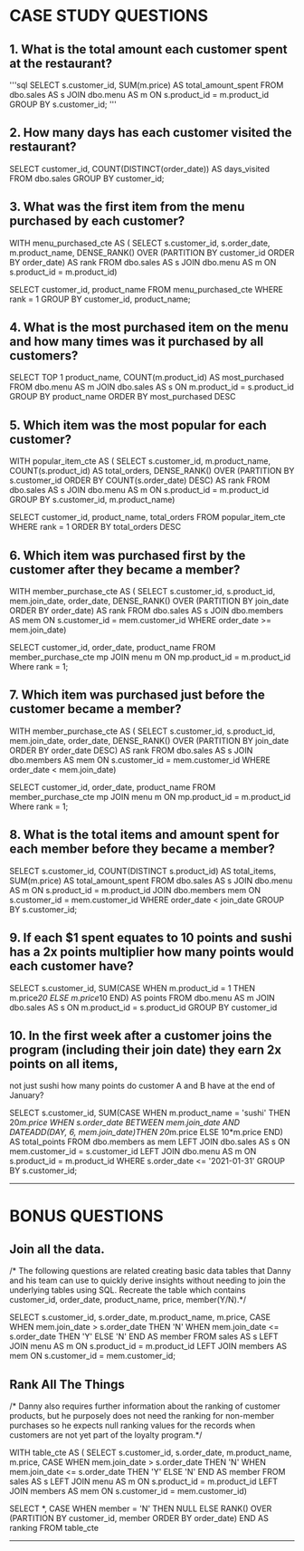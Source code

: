 
# CASE STUDY QUESTIONS

## 1. What is the total amount each customer spent at the restaurant?
'''sql
SELECT s.customer_id, 
	   SUM(m.price) AS total_amount_spent
FROM dbo.sales AS s
JOIN dbo.menu AS m
	  ON s.product_id = m.product_id
GROUP BY s.customer_id;
'''
## 2. How many days has each customer visited the restaurant?

SELECT customer_id, 
	   COUNT(DISTINCT(order_date)) AS days_visited
FROM dbo.sales
GROUP BY customer_id;

## 3. What was the first item from the menu purchased by each customer?

WITH menu_purchased_cte AS 
(
	SELECT s.customer_id,
		   s.order_date,
		   m.product_name,
		   DENSE_RANK() OVER 
		   (PARTITION BY customer_id ORDER BY order_date) AS rank
	FROM dbo.sales AS s
	JOIN dbo.menu AS m
		   ON s.product_id = m.product_id)

SELECT customer_id, 
	   product_name
FROM menu_purchased_cte
WHERE rank = 1
GROUP BY customer_id, 
	     product_name;

## 4. What is the most purchased item on the menu and how many times was it purchased by all customers?

SELECT TOP 1 product_name, 
	   COUNT(m.product_id) AS most_purchased
FROM dbo.menu AS m
JOIN dbo.sales AS s
		ON m.product_id = s.product_id
GROUP BY product_name
ORDER BY most_purchased DESC

## 5. Which item was the most popular for each customer?

WITH popular_item_cte AS
(
    SELECT s.customer_id, 
		m.product_name, 
		COUNT(s.product_id) AS total_orders,
		DENSE_RANK() OVER 
		(PARTITION BY s.customer_id ORDER BY COUNT(s.order_date) DESC) AS rank
	FROM dbo.sales AS s
	JOIN dbo.menu AS m
		ON s.product_id = m.product_id
	GROUP BY s.customer_id, 
	         m.product_name)

SELECT customer_id, 
	   product_name, 
	   total_orders
FROM popular_item_cte
WHERE rank = 1
ORDER BY total_orders DESC

## 6. Which item was purchased first by the customer after they became a member?

WITH member_purchase_cte AS 
(
SELECT s.customer_id, 
	   s.product_id,
	   mem.join_date,
	   order_date,
	   DENSE_RANK() OVER 
	   (PARTITION BY join_date ORDER BY order_date) AS rank
FROM dbo.sales AS s
JOIN dbo.members AS mem
	ON s.customer_id = mem.customer_id
WHERE order_date >= mem.join_date)

SELECT customer_id, order_date, product_name
FROM member_purchase_cte mp
JOIN menu m
	  ON mp.product_id = m.product_id
Where rank = 1;

## 7. Which item was purchased just before the customer became a member?


WITH member_purchase_cte AS 
(
SELECT s.customer_id, 
	   s.product_id,
	   mem.join_date,
	   order_date,
	   DENSE_RANK() OVER 
	   (PARTITION BY join_date ORDER BY order_date DESC) AS rank
FROM dbo.sales AS s
JOIN dbo.members AS mem
	ON s.customer_id = mem.customer_id
WHERE order_date < mem.join_date)

SELECT customer_id, order_date, product_name
FROM member_purchase_cte mp
JOIN menu m
	  ON mp.product_id = m.product_id
Where rank = 1;

## 8. What is the total items and amount spent for each member before they became a member?

SELECT s.customer_id, 
	   COUNT(DISTINCT s.product_id) AS total_items, 
	   SUM(m.price) AS total_amount_spent
FROM dbo.sales AS s
JOIN dbo.menu AS m 
	ON s.product_id = m.product_id
JOIN dbo.members mem
	ON s.customer_id = mem.customer_id
WHERE order_date < join_date
GROUP BY s.customer_id;
 
## 9. If each $1 spent equates to 10 points and sushi has a 2x points multiplier how many points would each customer have?

SELECT s.customer_id,
	SUM(CASE 
		WHEN m.product_id = 1 THEN m.price*20 
		ELSE m.price*10 
	END) AS points
FROM dbo.menu AS m
JOIN dbo.sales AS s
	  ON m.product_id = s.product_id
GROUP BY customer_id

## 10. In the first week after a customer joins the program (including their join date) they earn 2x points on all items, 

not just sushi how many points do customer A and B have at the end of January?

SELECT s.customer_id, 
   SUM(CASE
          WHEN m.product_name = 'sushi' THEN 20*m.price
          WHEN s.order_date BETWEEN mem.join_date 
		  AND DATEADD(DAY, 6, mem.join_date)THEN 20*m.price
          ELSE 10*m.price
      END) AS total_points
FROM dbo.members as mem
LEFT JOIN dbo.sales AS s
   ON mem.customer_id = s.customer_id
LEFT JOIN dbo.menu AS m
   ON s.product_id = m.product_id
WHERE s.order_date <= '2021-01-31'
GROUP BY s.customer_id;

----------------------------------------------------------------------------------------
# BONUS QUESTIONS

## Join all the data. 
/* The following questions are related creating basic data tables that Danny and his team can 
use to quickly derive insights without needing to join the underlying tables using SQL.
Recreate the table which contains customer_id, order_date, product_name, price, member(Y/N).*/

SELECT s.customer_id, 
       s.order_date, 
	   m.product_name, 
	   m.price,
   CASE
      WHEN mem.join_date > s.order_date THEN 'N'
      WHEN mem.join_date <= s.order_date THEN 'Y'
      ELSE 'N'
   END AS member
FROM sales AS s
LEFT JOIN menu AS m
   ON s.product_id = m.product_id
LEFT JOIN members AS mem
   ON s.customer_id = mem.customer_id;

## Rank All The Things
/* Danny also requires further information about the ranking of customer products, but 
he purposely does not need the ranking for non-member purchases so he expects null 
ranking values for the records when customers are not yet part of the loyalty program.*/

WITH table_cte AS
(
SELECT s.customer_id, s.order_date, m.product_name, m.price,
   CASE
      WHEN mem.join_date > s.order_date THEN 'N'
      WHEN mem.join_date <= s.order_date THEN 'Y'
      ELSE 'N'
   END AS member
FROM sales AS s
LEFT JOIN menu AS m
   ON s.product_id = m.product_id
LEFT JOIN members AS mem
   ON s.customer_id = mem.customer_id)

SELECT *,
  CASE 
	  WHEN member = 'N' THEN NULL
	  ELSE RANK() OVER 
	  (PARTITION BY customer_id, member ORDER BY order_date) 
  END AS ranking
FROM table_cte

-----------------------------------------------------------------------------------------

